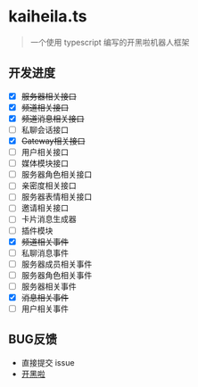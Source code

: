 # kaiheila.ts
> 一个使用 typescript 编写的开黑啦机器人框架

## 开发进度
- [x] ~~服务器相关接口~~
- [x] ~~频道相关接口~~
- [x] ~~频道消息相关接口~~
- [ ] 私聊会话接口
- [x] ~~Gateway相关接口~~
- [ ] 用户相关接口
- [ ] 媒体模块接口
- [ ] 服务器角色相关接口
- [ ] 亲密度相关接口
- [ ] 服务器表情相关接口
- [ ] 邀请相关接口
- [ ] 卡片消息生成器
- [ ] 插件模块
- [x] ~~频道相关事件~~
- [ ] 私聊消息事件
- [ ] 服务器成员相关事件
- [ ] 服务器角色相关事件
- [ ] 服务器相关事件
- [x] ~~消息相关事件~~
- [ ] 用户相关事件

## BUG反馈
- 直接提交 issue
- [开黑啦](https://kaihei.co/61zvJF)